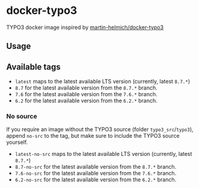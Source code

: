 # docker-typo3
TYPO3 docker image inspired by [martin-helmich/docker-typo3](https://github.com/martin-helmich/docker-typo3)

## Usage

## Available tags

- `latest` maps to the latest available LTS version (currently, latest `8.7.*`)
- `8.7` for the latest available version from the `8.7.*` branch.
- `7.6` for the latest available version from the `7.6.*` branch.
- `6.2` for the latest available version from the `6.2.*` branch.

### No source
If you require an image without the TYPO3 source (folder
`typo3_src`/`typo3`), append `no-src` to the tag, but make sure to
include the TYPO3 source yourself.

- `latest-no-src` maps to the latest available LTS version (currently, latest `8.7.*`)
- `8.7-no-src` for the latest available version from the `8.7.*` branch.
- `7.6-no-src` for the latest available version from the `7.6.*` branch.
- `6.2-no-src` for the latest available version from the `6.2.*` branch.